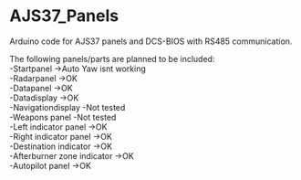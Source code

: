 # AJS37_Panels
Arduino code for AJS37 panels and DCS-BIOS with RS485 communication.

The following panels/parts are planned to be included:  
-Startpanel ->Auto Yaw isnt working  
-Radarpanel ->OK  
-Datapanel ->OK  
-Datadisplay ->OK  
-Navigationdisplay -Not tested  
-Weapons panel -Not tested  
-Left indicator panel ->OK  
-Right indicator panel ->OK  
-Destination indicator ->OK  
-Afterburner zone indicator ->OK  
-Autopilot panel ->OK  
